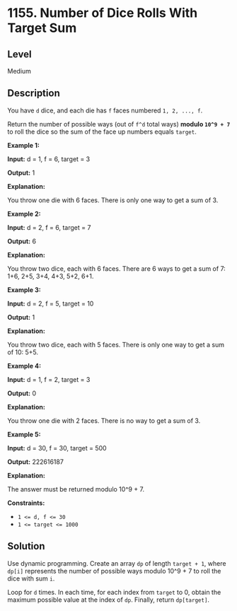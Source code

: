 # 1155. Number of Dice Rolls With Target Sum
## Level
Medium

## Description
You have `d` dice, and each die has `f` faces numbered `1, 2, ..., f`.

Return the number of possible ways (out of `f^d` total ways) **modulo `10^9 + 7`** to roll the dice so the sum of the face up numbers equals `target`.

**Example 1:**

**Input:** d = 1, f = 6, target = 3

**Output:** 1

**Explanation:**

You throw one die with 6 faces. There is only one way to get a sum of 3.

**Example 2:**

**Input:** d = 2, f = 6, target = 7

**Output:** 6

**Explanation:**

You throw two dice, each with 6 faces. There are 6 ways to get a sum of 7: 1+6, 2+5, 3+4, 4+3, 5+2, 6+1.

**Example 3:**

**Input:** d = 2, f = 5, target = 10

**Output:** 1

**Explanation:**

You throw two dice, each with 5 faces. There is only one way to get a sum of 10: 5+5.

**Example 4:**

**Input:** d = 1, f = 2, target = 3

**Output:** 0

**Explanation:**

You throw one die with 2 faces. There is no way to get a sum of 3.

**Example 5:**

**Input:** d = 30, f = 30, target = 500

**Output:** 222616187

**Explanation:**

The answer must be returned modulo 10^9 + 7.

**Constraints:**

* `1 <= d, f <= 30`
* `1 <= target <= 1000`

## Solution
Use dynamic programming. Create an array `dp` of length `target + 1`, where `dp[i]` represents the number of possible ways modulo 10^9 + 7 to roll the dice with sum `i`.

Loop for `d` times. In each time, for each index from `target` to 0, obtain the maximum possible value at the index of `dp`. Finally, return `dp[target]`.
